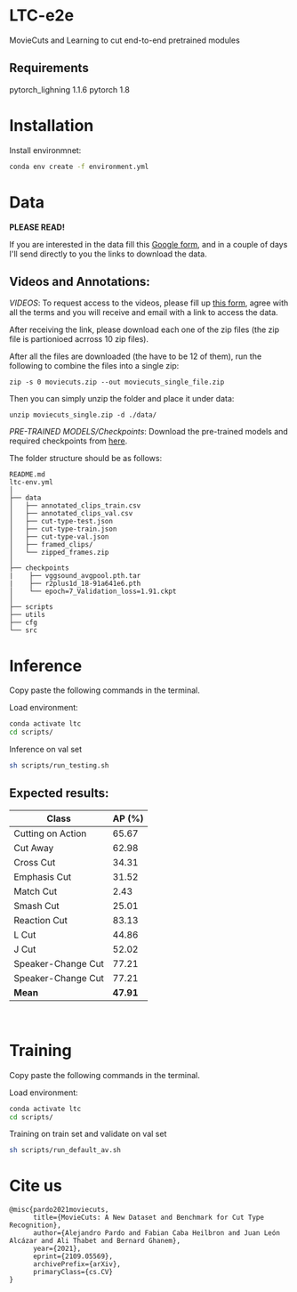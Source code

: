 # LTC-e2e
MovieCuts and Learning to cut end-to-end pretrained modules

## Requirements

pytorch_lighning 1.1.6
pytorch 1.8

# Installation

Install environmnet:
```bash
conda env create -f environment.yml
```

# Data

**PLEASE READ!**

If you are interested in the data fill this [Google form](https://forms.gle/FUNnZ8wpYRCspTJq9), and in a couple of days I'll send directly to you the  links to download the data. 

## Videos and Annotations:

*VIDEOS*: To request access to the videos, please fill up [this form](https://forms.gle/FUNnZ8wpYRCspTJq9), agree with all the terms and you will receive and email with a link to access the data.

After receiving the link, please download each one of the zip files (the zip file is partionioed acrross 10 zip files).

After all the files are downloaded (the have to be 12 of them), run the following to combine the files into a single zip:

` zip -s 0 moviecuts.zip --out moviecuts_single_file.zip `

Then you can simply unzip the folder and place it under data:

`unzip moviecuts_single.zip -d ./data/ `

*PRE-TRAINED MODELS/Checkpoints*: Download the pre-trained models and required checkpoints from [here](https://drive.google.com/drive/folders/1SrtYl2E1ftv6tikwiSz_38JjgTplLT-c?usp=sharing).


The folder structure should be as follows:
```
README.md
ltc-env.yml
│
├── data
│   ├── annotated_clips_train.csv
│   ├── annotated_clips_val.csv
│   ├── cut-type-test.json
│   ├── cut-type-train.json
│   ├── cut-type-val.json
│   ├── framed_clips/
│   └── zipped_frames.zip
│
├── checkpoints
|    ├── vggsound_avgpool.pth.tar
|    ├── r2plus1d_18-91a641e6.pth
│    └── epoch=7_Validation_loss=1.91.ckpt
│
├── scripts
├── utils
├── cfg
└── src
```

# Inference


Copy paste the following commands in the terminal. </br>


Load environment: 
```bash
conda activate ltc
cd scripts/
```

Inference on val set 
```bash
sh scripts/run_testing.sh
```

## Expected results:

| **Class**         | **AP** (%)|
|-------------------|-------|
| Cutting on Action | 65.67 |
| Cut Away          | 62.98 |
| Cross Cut         | 34.31 |
| Emphasis Cut      | 31.52 |
| Match Cut         | 2.43  |
| Smash Cut         | 25.01 |
| Reaction Cut      | 83.13 |
| L Cut             | 44.86 |
| J Cut             | 52.02 |
| Speaker-Change Cut| 77.21 |
| Speaker-Change Cut| 77.21 |
| **Mean**          | **47.91** |
</br>

# Training

Copy paste the following commands in the terminal. </br>


Load environment: 
```bash
conda activate ltc
cd scripts/
```

Training on train set and validate on val set 
```bash
sh scripts/run_default_av.sh
```


# Cite us
```
@misc{pardo2021moviecuts,
      title={MovieCuts: A New Dataset and Benchmark for Cut Type Recognition}, 
      author={Alejandro Pardo and Fabian Caba Heilbron and Juan León Alcázar and Ali Thabet and Bernard Ghanem},
      year={2021},
      eprint={2109.05569},
      archivePrefix={arXiv},
      primaryClass={cs.CV}
}
```
